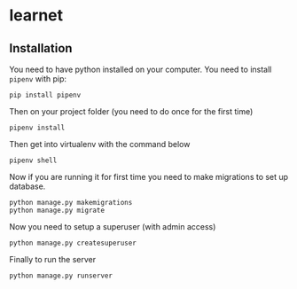 # learnet

## Installation
You need to have python installed on your computer.
You need to install `pipenv` with pip:
```
pip install pipenv
```

Then on your project folder (you need to do once for the first time)
```
pipenv install
```
Then get into virtualenv with the command below
```
pipenv shell
```
Now if you are running it for first time you need to make migrations to set up database.
```
python manage.py makemigrations
python manage.py migrate
```
Now you need to setup a superuser (with admin access)
```
python manage.py createsuperuser
```

Finally to run the server
```
python manage.py runserver
```
